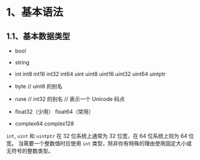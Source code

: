 # 1、基本语法

## 1.1、基本数据类型

- bool

- string

- int  int8  int16  int32  int64
  uint uint8 uint16 uint32 uint64 uintptr

- byte // uint8 的别名

- rune // int32 的别名
      // 表示一个 Unicode 码点

- float32（少用）  float64（常用）

- complex64  complex128

`int`, `uint` 和 `uintptr` 在 32 位系统上通常为 32 位宽，在 64 位系统上则为 64 位宽。 当需要一个整数值时应使用 `int` 类型，除非你有特殊的理由使用固定大小或无符号的整数类型。















